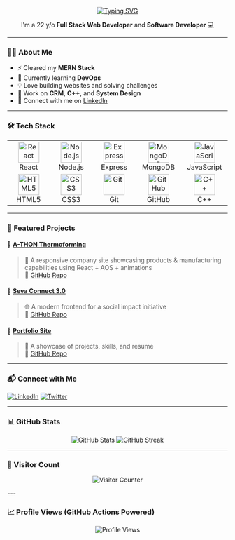 <p align="center">
  <a href="https://git.io/typing-svg">
    <img src="https://readme-typing-svg.herokuapp.com?color=13D3CB&size=22&vCenter=true&multiline=true&width=400&height=50&lines=Hey+there+%F0%9F%91%8B!+I'm+rira1403github" alt="Typing SVG" />
  </a>
</p>

<p align="center">
  I'm a 22 y/o <strong>Full Stack Web Developer</strong> and <strong>Software Developer</strong> 💻
</p>

---

### 👨‍💻 About Me

- ⚡ Cleared my **MERN Stack**
- 🌱 Currently learning **DevOps**
- 💡 Love building websites and solving challenges
- 🧠 Work on **CRM**, **C++**, and **System Design**
- 🔗 Connect with me on [LinkedIn](https://www.linkedin.com/in/ritik-raj-41b5a5234/)

---

### 🛠️ Tech Stack

<table align="center">
  <tr>
    <td align="center" width="96">
      <img src="https://cdn.jsdelivr.net/gh/devicons/devicon/icons/react/react-original.svg" width="48" height="48" alt="React"/><br/>React
    </td>
    <td align="center" width="96">
      <img src="https://cdn.jsdelivr.net/gh/devicons/devicon/icons/nodejs/nodejs-original.svg" width="48" height="48" alt="Node.js"/><br/>Node.js
    </td>
    <td align="center" width="96">
      <img src="https://cdn.jsdelivr.net/gh/devicons/devicon/icons/express/express-original.svg" width="48" height="48" alt="Express"/><br/>Express
    </td>
    <td align="center" width="96">
      <img src="https://cdn.jsdelivr.net/gh/devicons/devicon/icons/mongodb/mongodb-original.svg" width="48" height="48" alt="MongoDB"/><br/>MongoDB
    </td>
    <td align="center" width="96">
      <img src="https://cdn.jsdelivr.net/gh/devicons/devicon/icons/javascript/javascript-original.svg" width="48" height="48" alt="JavaScript"/><br/>JavaScript
    </td>
  </tr>
  <tr>
    <td align="center" width="96">
      <img src="https://cdn.jsdelivr.net/gh/devicons/devicon/icons/html5/html5-original.svg" width="48" height="48" alt="HTML5"/><br/>HTML5
    </td>
    <td align="center" width="96">
      <img src="https://cdn.jsdelivr.net/gh/devicons/devicon/icons/css3/css3-original.svg" width="48" height="48" alt="CSS3"/><br/>CSS3
    </td>
    <td align="center" width="96">
      <img src="https://cdn.jsdelivr.net/gh/devicons/devicon/icons/git/git-original.svg" width="48" height="48" alt="Git"/><br/>Git
    </td>
    <td align="center" width="96">
      <img src="https://cdn.jsdelivr.net/gh/devicons/devicon/icons/github/github-original.svg" width="48" height="48" alt="GitHub"/><br/>GitHub
    </td>
    <td align="center" width="96">
      <img src="https://cdn.jsdelivr.net/gh/devicons/devicon/icons/cplusplus/cplusplus-original.svg" width="48" height="48" alt="C++"/><br/>C++
    </td>
  </tr>
</table>

---

### 🚀 Featured Projects

#### 🔹 [A-THON Thermoforming](https://a-thon-thermoforming.vercel.app/)
> 🔧 A responsive company site showcasing products & manufacturing capabilities using React + AOS + animations  
> 📌 [GitHub Repo](https://github.com/rira1403github/A-THON_Thermoforming)

#### 🔹 [Seva Connect 3.0](https://seva-connect-3-0.vercel.app/)
> 🌐 A modern frontend for a social impact initiative  
> 📌 [GitHub Repo](https://github.com/rira1403github/ESG_Monitoring)

#### 🔹 [Portfolio Site](https://ritik-portfolio-dun.vercel.app/)
> 💼 A showcase of projects, skills, and resume  
> 📌 [GitHub Repo](https://github.com/rira1403github/3D-Portfolio)

---

### 📬 Connect with Me

[![LinkedIn](https://img.shields.io/badge/LinkedIn-ritik--raj-blue?style=flat-square&logo=linkedin)](https://www.linkedin.com/in/ritik-raj-41b5a5234/)
[![Twitter](https://img.shields.io/badge/Twitter-@rira1403twitt-blue?style=flat-square&logo=twitter)](https://x.com/rira1403twitt)

---

### 📊 GitHub Stats

<p align="center">
  <img src="https://github-readme-stats.vercel.app/api?username=rira1403github&show_icons=true&theme=algolia" alt="GitHub Stats" />
  <img src="https://github-readme-streak-stats.herokuapp.com/?user=rira1403github&theme=algolia" alt="GitHub Streak" />
</p>

---

### 🔢 Visitor Count

<p align="center">
  <img src="https://komarev.com/ghpvc/?username=rira1403github&label=Profile%20views&color=brightgreen&style=for-the-badge" alt="Visitor Counter" />
  
</p>
---

### 📈 Profile Views (GitHub Actions Powered)

<p align="center">
  <img src="https://komarev.com/ghpvc/?username=rira1403github&label=Profile%20views&color=brightgreen&style=for-the-badge" alt="Profile Views" />
</p>
